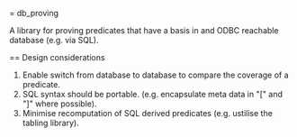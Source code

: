 = db_proving

A library for proving predicates that have a basis in and ODBC reachable
database (e.g. via SQL).


== Design considerations

1. Enable switch from database to database to compare the coverage of a predicate.
2. SQL syntax should be portable.  (e.g. encapsulate meta data in "[" and "]" where possible).
3. Minimise recomputation of SQL derived predicates (e.g. ustilise the tabling library).



